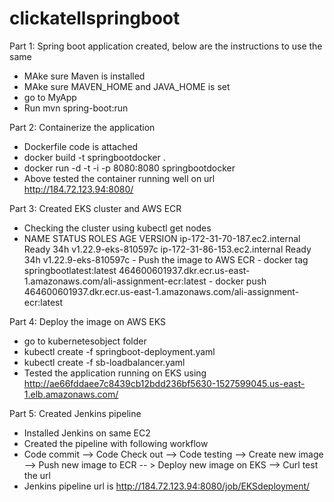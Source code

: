 # clickatellspringboot
Part 1: Spring boot application created, below are the instructions to use the same
 - MAke sure Maven is installed
 - MAke sure MAVEN_HOME and JAVA_HOME is set
 - go to MyApp
 - Run mvn spring-boot:run


Part 2: Containerize the application
  - Dockerfile code is attached
  - docker build -t springbootdocker .
  - docker run -d -t -i -p 8080:8080 springbootdocker
  - Above tested the container running well on url http://184.72.123.94:8080/
  
Part 3: Created EKS cluster and AWS ECR
   - Checking the cluster using kubectl get nodes
   - NAME                            STATUS   ROLES    AGE   VERSION
ip-172-31-70-187.ec2.internal   Ready    <none>   34h   v1.22.9-eks-810597c
ip-172-31-86-153.ec2.internal   Ready    <none>   34h   v1.22.9-eks-810597c
    - Push the image to AWS ECR
    - docker tag springbootlatest:latest 464600601937.dkr.ecr.us-east-1.amazonaws.com/ali-assignment-ecr:latest
    - docker push 464600601937.dkr.ecr.us-east-1.amazonaws.com/ali-assignment-ecr:latest

Part 4: Deploy the image on AWS EKS

   - go to kubernetesobject folder
   - kubectl create -f springboot-deployment.yaml
   - kubectl create -f sb-loadbalancer.yaml
   - Tested the application running on EKS using http://ae66fddaee7c8439cb12bdd236bf5630-1527599045.us-east-1.elb.amazonaws.com/
 
Part 5: Created Jenkins pipeline

   - Installed Jenkins on same EC2
   - Created the pipeline with following workflow
   - Code commit -->  Code Check out --> Code  testing --> Create new image --> Push new image to ECR -- > Deploy new image on EKS --> Curl test the url
   - Jenkins pipeline url is http://184.72.123.94:8080/job/EKSdeployment/
       
